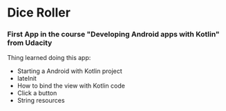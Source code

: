 # Dice Roller

### First App in the course "Developing Android apps with Kotlin" from Udacity
Thing learned doing this app:
- Starting a Android with Kotlin project
- lateInit
- How to bind the view with Kotlin code
- Click a button
- String resources
